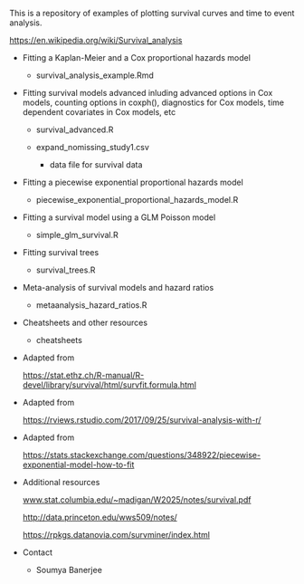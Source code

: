 This is a repository of examples of plotting survival curves and time to event analysis.

https://en.wikipedia.org/wiki/Survival_analysis


* Fitting a Kaplan-Meier and a Cox proportional hazards model

	* survival_analysis_example.Rmd

* Fitting survival models advanced inluding advanced options in Cox models, counting options in coxph(), diagnostics for Cox models, time dependent covariates in Cox models, etc

	* survival_advanced.R

	* expand_nomissing_study1.csv

		* data file for survival data  

* Fitting a piecewise exponential proportional hazards model

	* piecewise_exponential_proportional_hazards_model.R

* Fitting a survival model using a GLM Poisson model

	* simple_glm_survival.R

* Fitting survival trees

	* survival_trees.R

* Meta-analysis of survival models and hazard ratios

	* metaanalysis_hazard_ratios.R

* Cheatsheets and other resources

	* cheatsheets

* Adapted from 


     https://stat.ethz.ch/R-manual/R-devel/library/survival/html/survfit.formula.html


* Adapted from


    https://rviews.rstudio.com/2017/09/25/survival-analysis-with-r/


* Adapted from 


    https://stats.stackexchange.com/questions/348922/piecewise-exponential-model-how-to-fit
 

* Additional resources


    www.stat.columbia.edu/~madigan/W2025/notes/survival.pdf
    
    http://data.princeton.edu/wws509/notes/
    
    https://rpkgs.datanovia.com/survminer/index.html
    

* Contact

    * Soumya Banerjee
